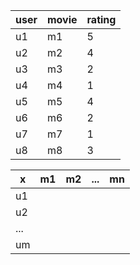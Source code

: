 user | movie |rating
-----|-------|-------
u1   |m1     |5
u2   |m2     |4
u3   |m3     |2
u4   |m4     |1
u5   |m5     |4
u6   |m6     |2
u7   |m7     |1
u8   |m8     |3  





x  | m1 | m2 |...| mn |
---|----|----|---|----|
u1 |    |    |
u2 |    |    |
...|    |    |
um |    |    |
